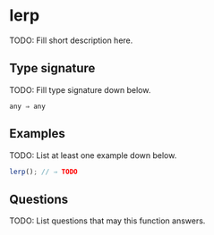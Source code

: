 # lerp

TODO: Fill short description here.

## Type signature

TODO: Fill type signature down below.

```
any ⇒ any
```

## Examples

TODO: List at least one example down below.

```javascript
lerp(); // ⇒ TODO
```

## Questions

TODO: List questions that may this function answers.
